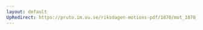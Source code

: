 ```yaml
---
layout: default
UpRedirect: https://pruto.im.uu.se/riksdagen-motions-pdf/1870/mot_1870__ak__132/mot_1870__ak__132-002.pdf
---
```

